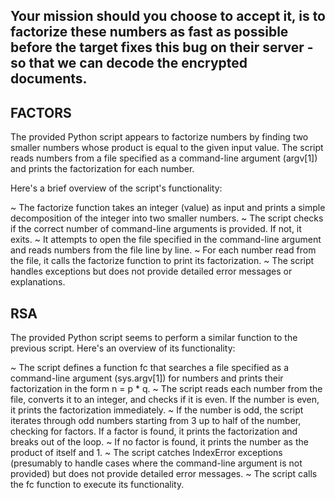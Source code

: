 ## Your mission should you choose to accept it, is to factorize these numbers as fast as possible before the target fixes this bug on their server - so that we can decode the encrypted documents.


## FACTORS

The provided Python script appears to factorize numbers by finding two smaller numbers whose product is equal to the given input value. The script reads numbers from a file specified as a command-line argument (argv[1]) and prints the factorization for each number.

Here's a brief overview of the script's functionality:

~ The factorize function takes an integer (value) as input and prints a simple decomposition of the integer into two smaller numbers.
~ The script checks if the correct number of command-line arguments is provided. If not, it exits.
~ It attempts to open the file specified in the command-line argument and reads numbers from the file line by line.
~ For each number read from the file, it calls the factorize function to print its factorization.
~ The script handles exceptions but does not provide detailed error messages or explanations.

## RSA

The provided Python script seems to perform a similar function to the previous script. Here's an overview of its functionality:

~ The script defines a function fc that searches a file specified as a command-line argument (sys.argv[1]) for numbers and prints their factorization in the form n = p * q.
~ The script reads each number from the file, converts it to an integer, and checks if it is even. If the number is even, it prints the factorization immediately.
~ If the number is odd, the script iterates through odd numbers starting from 3 up to half of the number, checking for factors. If a factor is found, it prints the factorization and breaks out of the loop.
~ If no factor is found, it prints the number as the product of itself and 1.
~ The script catches IndexError exceptions (presumably to handle cases where the command-line argument is not provided) but does not provide detailed error messages.
~ The script calls the fc function to execute its functionality.
